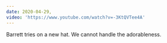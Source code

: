 ```yaml
---
date: 2020-04-29,
video: 'https://www.youtube.com/watch?v=-3KtQVTee4A'
---
```


Barrett tries on a new hat. We cannot handle the adorableness.
